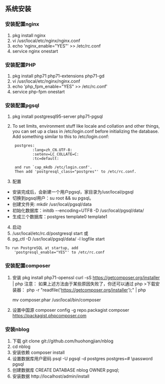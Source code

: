 ## 系统安装

### 安装配置nginx

1. pkg install nginx
2. vi /usr/local/etc/nginx/nginx.conf
3. echo 'nginx_enable="YES"' >> /etc/rc.conf
4. service nginx onestart


### 安装配置PHP

1. pkg install php71 php71-extensions php71-gd
2. vi /usr/local/etc/nginx/nginx.conf
3. echo 'php_fpm_enable="YES" >> /etc/rc.conf'
4. service php-fpm onestart


### 安装配置pgsql

1. pkg install postgresql95-server php71-pgsql
2. To set limits, environment stuff like locale and collation and other
	things, you can set up a class in /etc/login.conf before initializing
	the database. Add something similar to this to /etc/login.conf:

		postgres:
		        :lang=zh_CN.UTF-8:
		        :setenv=LC_COLLATE=C:
		        :tc=default:

		and run `cap_mkdb /etc/login.conf'.
		Then add 'postgresql_class="postgres"' to /etc/rc.conf.
3. 配置
* 安装完成后，会新建一个用户pgsql，家目录为/usr/local/pgsql
* 切换到pgsql用户：su root && su pgsql。
* 创建文件夹: mkdir /usr/local/pgsql/data
* 初始化数据库：initdb --encoding=UTF8 -D /usr/local/pgsql/data/
* 生成三个数据库：postgres  template0  template1

4. 启动
1. /usr/local/etc/rc.d/postgresql start 或
2.    pg_ctl -D /usr/local/pgsql/data/ -l logfile start

	To run PostgreSQL at startup, add
    	'postgresql_enable="YES"' to /etc/rc.conf


### 安装配置composer

1. 安装 pkg install php71-openssl
    curl -sS https://getcomposer.org/installer | php
    注意： 如果上述方法由于某些原因失败了，你还可以通过 php >下载安装器：
    php -r "readfile('https://getcomposer.org/installer');" | php

    mv composer.phar /usr/local/bin/composer


2. 设置中国源
    composer config -g repo.packagist composer https://packagist.phpcomposer.com


### 安装nblog

1. 下载 git clone git://github.com/huohongjian/nblog
2. cd nblog
3. 安装依赖 composer install
4. 设置数据库用户密码
    psql -U pgsql -d postgres
    postgres=# \password pgsql
5. 创建数据库
    CREATE DATABASE nblog OWNER pgsql;
6. 安装数据
    http://localhost/admin/install


